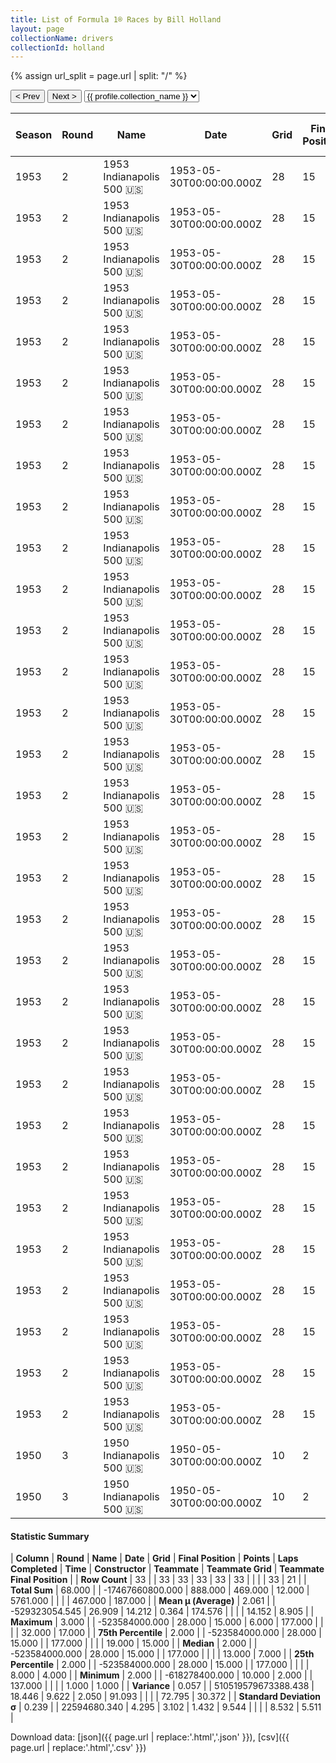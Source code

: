 ```yaml
---
title: List of Formula 1® Races by Bill Holland
layout: page
collectionName: drivers
collectionId: holland
---
```


{% assign url_split = page.url | split: "/" %}
<div id="collection-navigation">
<button onclick="selector.options[selector.selectedIndex-1].value && (window.location = selector.options[selector.selectedIndex-1].value);">&lt; Prev</button>
<button onclick="selector.options[selector.selectedIndex+1].value && (window.location = selector.options[selector.selectedIndex+1].value);">Next &gt;</button>
<select id="selector" onchange="this.options[this.selectedIndex].value && (window.location = this.options[this.selectedIndex].value);">
  {% for collectionId in site.data[page.collectionName].refs %}
    {% if collectionId == page.collectionId %}
      {% assign selected = "selected" %}
    {% else %}
      {% assign selected = "" %}
    {% endif %}
    {% assign profile = site.data[page.collectionName][collectionId].profile %}
    <option value="/f1/{{ page.collectionName }}/{{ collectionId }}/{{ url_split[4] }}" {{ selected }}>{{ profile.collection_name }}</option>
  {% endfor %}
</select>
</div>

| Season | Round | Name | Date | Grid | Final Position | Points | Laps Completed | Time | Constructor | Teammate | Teammate Grid | Teammate Final Position |
|--|--|--|--|--|--|--|--|--|--|--|--|--|
| 1953 | 2 | 1953 Indianapolis 500 🇺🇸 | 1953-05-30T00:00:00.000Z | 28 | 15 | 0.0 | 177 |   | Kurtis Kraft 🇺🇸 | [Bill Vukovich 🇺🇸](/f1/drivers/vukovich) | 1 | 1 |
| 1953 | 2 | 1953 Indianapolis 500 🇺🇸 | 1953-05-30T00:00:00.000Z | 28 | 15 | 0.0 | 177 |   | Kurtis Kraft 🇺🇸 | [Art Cross 🇺🇸](/f1/drivers/cross) | 12 | 2 |
| 1953 | 2 | 1953 Indianapolis 500 🇺🇸 | 1953-05-30T00:00:00.000Z | 28 | 15 | 0.0 | 177 |   | Kurtis Kraft 🇺🇸 | [Sam Hanks 🇺🇸](/f1/drivers/hanks) | 9 | 3 |
| 1953 | 2 | 1953 Indianapolis 500 🇺🇸 | 1953-05-30T00:00:00.000Z | 28 | 15 | 0.0 | 177 |   | Kurtis Kraft 🇺🇸 | [Fred Agabashian 🇺🇸](/f1/drivers/agabashian) | 2 | 4 |
| 1953 | 2 | 1953 Indianapolis 500 🇺🇸 | 1953-05-30T00:00:00.000Z | 28 | 15 | 0.0 | 177 |   | Kurtis Kraft 🇺🇸 | [Jack McGrath 🇺🇸](/f1/drivers/mcgrath) | 3 | 5 |
| 1953 | 2 | 1953 Indianapolis 500 🇺🇸 | 1953-05-30T00:00:00.000Z | 28 | 15 | 0.0 | 177 |   | Kurtis Kraft 🇺🇸 | [Jimmy Daywalt 🇺🇸](/f1/drivers/daywalt) | 21 | 6 |
| 1953 | 2 | 1953 Indianapolis 500 🇺🇸 | 1953-05-30T00:00:00.000Z | 28 | 15 | 0.0 | 177 |   | Kurtis Kraft 🇺🇸 | [Jim Rathmann 🇺🇸](/f1/drivers/rathmann) | 25 | 7 |
| 1953 | 2 | 1953 Indianapolis 500 🇺🇸 | 1953-05-30T00:00:00.000Z | 28 | 15 | 0.0 | 177 |   | Kurtis Kraft 🇺🇸 | [Jimmy Davies 🇺🇸](/f1/drivers/davies) | 32 | 10 |
| 1953 | 2 | 1953 Indianapolis 500 🇺🇸 | 1953-05-30T00:00:00.000Z | 28 | 15 | 0.0 | 177 |   | Kurtis Kraft 🇺🇸 | [Duke Nalon 🇺🇸](/f1/drivers/nalon) | 26 | 11 |
| 1953 | 2 | 1953 Indianapolis 500 🇺🇸 | 1953-05-30T00:00:00.000Z | 28 | 15 | 0.0 | 177 |   | Kurtis Kraft 🇺🇸 | [Carl Scarborough 🇺🇸](/f1/drivers/scarborough) | 19 | 12 |
| 1953 | 2 | 1953 Indianapolis 500 🇺🇸 | 1953-05-30T00:00:00.000Z | 28 | 15 | 0.0 | 177 |   | Kurtis Kraft 🇺🇸 | [Rodger Ward 🇺🇸](/f1/drivers/ward) | 10 | 16 |
| 1953 | 2 | 1953 Indianapolis 500 🇺🇸 | 1953-05-30T00:00:00.000Z | 28 | 15 | 0.0 | 177 |   | Kurtis Kraft 🇺🇸 | [Walt Faulkner 🇺🇸](/f1/drivers/faulkner) | 14 | 17 |
| 1953 | 2 | 1953 Indianapolis 500 🇺🇸 | 1953-05-30T00:00:00.000Z | 28 | 15 | 0.0 | 177 |   | Kurtis Kraft 🇺🇸 | [Marshall Teague 🇺🇸](/f1/drivers/teague) | 22 | R |
| 1953 | 2 | 1953 Indianapolis 500 🇺🇸 | 1953-05-30T00:00:00.000Z | 28 | 15 | 0.0 | 177 |   | Kurtis Kraft 🇺🇸 | [Travis Webb 🇺🇸](/f1/drivers/webb) | 18 | R |
| 1953 | 2 | 1953 Indianapolis 500 🇺🇸 | 1953-05-30T00:00:00.000Z | 28 | 15 | 0.0 | 177 |   | Kurtis Kraft 🇺🇸 | [Jerry Hoyt 🇺🇸](/f1/drivers/hoyt) | 7 | R |
| 1953 | 2 | 1953 Indianapolis 500 🇺🇸 | 1953-05-30T00:00:00.000Z | 28 | 15 | 0.0 | 177 |   | Kurtis Kraft 🇺🇸 | [Paul Russo 🇺🇸](/f1/drivers/paul_russo) | 17 | R |
| 1953 | 2 | 1953 Indianapolis 500 🇺🇸 | 1953-05-30T00:00:00.000Z | 28 | 15 | 0.0 | 177 |   | Kurtis Kraft 🇺🇸 | [Johnnie Parsons 🇺🇸](/f1/drivers/parsons) | 8 | R |
| 1953 | 2 | 1953 Indianapolis 500 🇺🇸 | 1953-05-30T00:00:00.000Z | 28 | 15 | 0.0 | 177 |   | Kurtis Kraft 🇺🇸 | [Gene Hartley 🇺🇸](/f1/drivers/hartley) | 13 | R |
| 1953 | 2 | 1953 Indianapolis 500 🇺🇸 | 1953-05-30T00:00:00.000Z | 28 | 15 | 0.0 | 177 |   | Kurtis Kraft 🇺🇸 | [Cal Niday 🇺🇸](/f1/drivers/niday) | 30 | R |
| 1953 | 2 | 1953 Indianapolis 500 🇺🇸 | 1953-05-30T00:00:00.000Z | 28 | 15 | 0.0 | 177 |   | Kurtis Kraft 🇺🇸 | [Duane Carter 🇺🇸](/f1/drivers/darter) | 9 | 3 |
| 1953 | 2 | 1953 Indianapolis 500 🇺🇸 | 1953-05-30T00:00:00.000Z | 28 | 15 | 0.0 | 177 |   | Kurtis Kraft 🇺🇸 | [Paul Russo 🇺🇸](/f1/drivers/paul_russo) | 2 | 4 |
| 1953 | 2 | 1953 Indianapolis 500 🇺🇸 | 1953-05-30T00:00:00.000Z | 28 | 15 | 0.0 | 177 |   | Kurtis Kraft 🇺🇸 | [Eddie Johnson 🇺🇸](/f1/drivers/johnson) | 25 | 7 |
| 1953 | 2 | 1953 Indianapolis 500 🇺🇸 | 1953-05-30T00:00:00.000Z | 28 | 15 | 0.0 | 177 |   | Kurtis Kraft 🇺🇸 | [Bob Scott 🇺🇸](/f1/drivers/bob_scott) | 19 | 12 |
| 1953 | 2 | 1953 Indianapolis 500 🇺🇸 | 1953-05-30T00:00:00.000Z | 28 | 15 | 0.0 | 177 |   | Kurtis Kraft 🇺🇸 | [Jim Rathmann 🇺🇸](/f1/drivers/rathmann) | 28 | 15 |
| 1953 | 2 | 1953 Indianapolis 500 🇺🇸 | 1953-05-30T00:00:00.000Z | 28 | 15 | 0.0 | 177 |   | Kurtis Kraft 🇺🇸 | [Andy Linden 🇺🇸](/f1/drivers/linden) | 10 | 16 |
| 1953 | 2 | 1953 Indianapolis 500 🇺🇸 | 1953-05-30T00:00:00.000Z | 28 | 15 | 0.0 | 177 |   | Kurtis Kraft 🇺🇸 | [Duke Dinsmore 🇺🇸](/f1/drivers/dinsmore) | 10 | 16 |
| 1953 | 2 | 1953 Indianapolis 500 🇺🇸 | 1953-05-30T00:00:00.000Z | 28 | 15 | 0.0 | 177 |   | Kurtis Kraft 🇺🇸 | [Johnny Mantz 🇺🇸](/f1/drivers/mantz) | 14 | 17 |
| 1953 | 2 | 1953 Indianapolis 500 🇺🇸 | 1953-05-30T00:00:00.000Z | 28 | 15 | 0.0 | 177 |   | Kurtis Kraft 🇺🇸 | [Johnny Thomson 🇺🇸](/f1/drivers/thomson) | 18 | R |
| 1953 | 2 | 1953 Indianapolis 500 🇺🇸 | 1953-05-30T00:00:00.000Z | 28 | 15 | 0.0 | 177 |   | Kurtis Kraft 🇺🇸 | [Jackie Holmes 🇺🇸](/f1/drivers/holmes) | 18 | R |
| 1953 | 2 | 1953 Indianapolis 500 🇺🇸 | 1953-05-30T00:00:00.000Z | 28 | 15 | 0.0 | 177 |   | Kurtis Kraft 🇺🇸 | [Chuck Stevenson 🇺🇸](/f1/drivers/stevenson) | 7 | R |
| 1953 | 2 | 1953 Indianapolis 500 🇺🇸 | 1953-05-30T00:00:00.000Z | 28 | 15 | 0.0 | 177 |   | Kurtis Kraft 🇺🇸 | [Andy Linden 🇺🇸](/f1/drivers/linden) | 7 | R |
| 1950 | 3 | 1950 Indianapolis 500 🇺🇸 | 1950-05-30T00:00:00.000Z | 10 | 2 | 6.0 | 137 |   | Deidt 🇺🇸 | [Mauri Rose 🇺🇸](/f1/drivers/rose) | 3 | 3 |
| 1950 | 3 | 1950 Indianapolis 500 🇺🇸 | 1950-05-30T00:00:00.000Z | 10 | 2 | 6.0 | 137 |   | Deidt 🇺🇸 | [Tony Bettenhausen 🇺🇸](/f1/drivers/bettenhausen) | 8 | R |

#### Statistic Summary

| **Column** | **Round** | **Name** | **Date** | **Grid** | **Final Position** | **Points** | **Laps Completed** | **Time** | **Constructor** | **Teammate** | **Teammate Grid** | **Teammate Final Position** |
| **Row Count** | 33 |  | 33 | 33 | 33 | 33 | 33 |  |  |  | 33 | 21 |
| **Total Sum** | 68.000 |  | -17467660800.000 | 888.000 | 469.000 | 12.000 | 5761.000 |  |  |  | 467.000 | 187.000 |
| **Mean μ (Average)** | 2.061 |  | -529323054.545 | 26.909 | 14.212 | 0.364 | 174.576 |  |  |  | 14.152 | 8.905 |
| **Maximum** | 3.000 |  | -523584000.000 | 28.000 | 15.000 | 6.000 | 177.000 |  |  |  | 32.000 | 17.000 |
| **75th Percentile** | 2.000 |  | -523584000.000 | 28.000 | 15.000 |  | 177.000 |  |  |  | 19.000 | 15.000 |
| **Median** | 2.000 |  | -523584000.000 | 28.000 | 15.000 |  | 177.000 |  |  |  | 13.000 | 7.000 |
| **25th Percentile** | 2.000 |  | -523584000.000 | 28.000 | 15.000 |  | 177.000 |  |  |  | 8.000 | 4.000 |
| **Minimum** | 2.000 |  | -618278400.000 | 10.000 | 2.000 |  | 137.000 |  |  |  | 1.000 | 1.000 |
| **Variance** | 0.057 |  | 510519579673388.438 | 18.446 | 9.622 | 2.050 | 91.093 |  |  |  | 72.795 | 30.372 |
| **Standard Deviation σ** | 0.239 |  | 22594680.340 | 4.295 | 3.102 | 1.432 | 9.544 |  |  |  | 8.532 | 5.511 |

Download data: [json]({{ page.url | replace:'.html','.json' }}), [csv]({{ page.url | replace:'.html','.csv' }})
